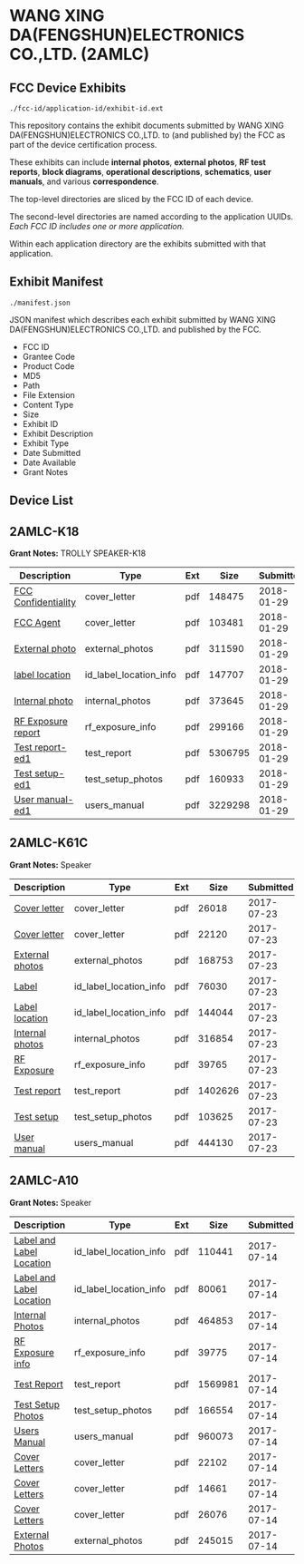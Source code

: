 # WANG XING DA(FENGSHUN)ELECTRONICS CO.,LTD. (2AMLC)
## FCC Device Exhibits

```
./fcc-id/application-id/exhibit-id.ext
```

This repository contains the exhibit documents submitted by WANG XING DA(FENGSHUN)ELECTRONICS CO.,LTD. to (and published by) the FCC as part of the device certification process.

These exhibits can include **internal photos**, **external photos**, **RF test reports**, **block diagrams**, **operational descriptions**, **schematics**, **user manuals**, and various **correspondence**.

The top-level directories are sliced by the FCC ID of each device.

The second-level directories are named according to the application UUIDs. *Each FCC ID includes one or more application.*

Within each application directory are the exhibits submitted with that application. 

## Exhibit Manifest

```
./manifest.json
```

JSON manifest which describes each exhibit submitted by WANG XING DA(FENGSHUN)ELECTRONICS CO.,LTD. and published by the FCC.

- FCC ID
- Grantee Code
- Product Code
- MD5
- Path
- File Extension
- Content Type
- Size
- Exhibit ID
- Exhibit Description
- Exhibit Type
- Date Submitted
- Date Available
- Grant Notes

## Device List
## 2AMLC-K18
**Grant Notes:** TROLLY SPEAKER-K18

| Description | Type | Ext | Size | Submitted | Available |
| ----------- | ---- | --- | ---- | --------- | --------- |
| [FCC Confidentiality](2AMLC-K18/16340c92baa6242f473dc0d3dd1ac51e/3731571.pdf) | cover_letter | pdf | 148475 | 2018-01-29 | 2018-01-30 |
| [FCC Agent](2AMLC-K18/16340c92baa6242f473dc0d3dd1ac51e/3731570.pdf) | cover_letter | pdf | 103481 | 2018-01-29 | 2018-01-30 |
| [External photo](2AMLC-K18/16340c92baa6242f473dc0d3dd1ac51e/3731572.pdf) | external_photos | pdf | 311590 | 2018-01-29 | 2018-01-30 |
| [label location](2AMLC-K18/16340c92baa6242f473dc0d3dd1ac51e/3731574.pdf) | id_label_location_info | pdf | 147707 | 2018-01-29 | 2018-01-30 |
| [Internal photo](2AMLC-K18/16340c92baa6242f473dc0d3dd1ac51e/3731573.pdf) | internal_photos | pdf | 373645 | 2018-01-29 | 2018-01-30 |
| [RF Exposure report](2AMLC-K18/16340c92baa6242f473dc0d3dd1ac51e/3731577.pdf) | rf_exposure_info | pdf | 299166 | 2018-01-29 | 2018-01-30 |
| [Test report-ed1](2AMLC-K18/16340c92baa6242f473dc0d3dd1ac51e/3731578.pdf) | test_report | pdf | 5306795 | 2018-01-29 | 2018-01-30 |
| [Test setup-ed1](2AMLC-K18/16340c92baa6242f473dc0d3dd1ac51e/3731579.pdf) | test_setup_photos | pdf | 160933 | 2018-01-29 | 2018-01-30 |
| [User manual-ed1](2AMLC-K18/16340c92baa6242f473dc0d3dd1ac51e/3731580.pdf) | users_manual | pdf | 3229298 | 2018-01-29 | 2018-01-30 |
## 2AMLC-K61C
**Grant Notes:** Speaker

| Description | Type | Ext | Size | Submitted | Available |
| ----------- | ---- | --- | ---- | --------- | --------- |
| [Cover letter](2AMLC-K61C/bccbd8a33d4a22ffe3a1df0343e70ff6/3477548.pdf) | cover_letter | pdf | 26018 | 2017-07-23 | 2017-07-23 |
| [Cover letter](2AMLC-K61C/bccbd8a33d4a22ffe3a1df0343e70ff6/3477547.pdf) | cover_letter | pdf | 22120 | 2017-07-23 | 2017-07-23 |
| [External photos](2AMLC-K61C/bccbd8a33d4a22ffe3a1df0343e70ff6/3477549.pdf) | external_photos | pdf | 168753 | 2017-07-23 | 2017-07-23 |
| [Label](2AMLC-K61C/bccbd8a33d4a22ffe3a1df0343e70ff6/3477550.pdf) | id_label_location_info | pdf | 76030 | 2017-07-23 | 2017-07-23 |
| [Label location](2AMLC-K61C/bccbd8a33d4a22ffe3a1df0343e70ff6/3477551.pdf) | id_label_location_info | pdf | 144044 | 2017-07-23 | 2017-07-23 |
| [Internal photos](2AMLC-K61C/bccbd8a33d4a22ffe3a1df0343e70ff6/3477552.pdf) | internal_photos | pdf | 316854 | 2017-07-23 | 2017-07-23 |
| [RF Exposure](2AMLC-K61C/bccbd8a33d4a22ffe3a1df0343e70ff6/3477554.pdf) | rf_exposure_info | pdf | 39765 | 2017-07-23 | 2017-07-23 |
| [Test report](2AMLC-K61C/bccbd8a33d4a22ffe3a1df0343e70ff6/3477556.pdf) | test_report | pdf | 1402626 | 2017-07-23 | 2017-07-23 |
| [Test setup](2AMLC-K61C/bccbd8a33d4a22ffe3a1df0343e70ff6/3477557.pdf) | test_setup_photos | pdf | 103625 | 2017-07-23 | 2017-07-23 |
| [User manual](2AMLC-K61C/bccbd8a33d4a22ffe3a1df0343e70ff6/3477558.pdf) | users_manual | pdf | 444130 | 2017-07-23 | 2017-07-23 |
## 2AMLC-A10
**Grant Notes:** Speaker

| Description | Type | Ext | Size | Submitted | Available |
| ----------- | ---- | --- | ---- | --------- | --------- |
| [Label and Label Location](2AMLC-A10/1af5a7efad2a010188b9351e65149f12/3465613.pdf) | id_label_location_info | pdf | 110441 | 2017-07-14 | 2017-07-14 |
| [Label and Label Location](2AMLC-A10/1af5a7efad2a010188b9351e65149f12/3465612.pdf) | id_label_location_info | pdf | 80061 | 2017-07-14 | 2017-07-14 |
| [Internal Photos](2AMLC-A10/1af5a7efad2a010188b9351e65149f12/3465611.pdf) | internal_photos | pdf | 464853 | 2017-07-14 | 2017-07-14 |
| [RF Exposure info](2AMLC-A10/1af5a7efad2a010188b9351e65149f12/3465618.pdf) | rf_exposure_info | pdf | 39775 | 2017-07-14 | 2017-07-14 |
| [Test Report](2AMLC-A10/1af5a7efad2a010188b9351e65149f12/3465617.pdf) | test_report | pdf | 1569981 | 2017-07-14 | 2017-07-14 |
| [Test Setup Photos](2AMLC-A10/1af5a7efad2a010188b9351e65149f12/3465616.pdf) | test_setup_photos | pdf | 166554 | 2017-07-14 | 2017-07-14 |
| [Users Manual](2AMLC-A10/1af5a7efad2a010188b9351e65149f12/3465630.pdf) | users_manual | pdf | 960073 | 2017-07-14 | 2017-07-14 |
| [Cover Letters](2AMLC-A10/1af5a7efad2a010188b9351e65149f12/3465607.pdf) | cover_letter | pdf | 22102 | 2017-07-14 | 2017-07-14 |
| [Cover Letters](2AMLC-A10/1af5a7efad2a010188b9351e65149f12/3465608.pdf) | cover_letter | pdf | 14661 | 2017-07-14 | 2017-07-14 |
| [Cover Letters](2AMLC-A10/1af5a7efad2a010188b9351e65149f12/3465609.pdf) | cover_letter | pdf | 26076 | 2017-07-14 | 2017-07-14 |
| [External Photos](2AMLC-A10/1af5a7efad2a010188b9351e65149f12/3465610.pdf) | external_photos | pdf | 245015 | 2017-07-14 | 2017-07-14 |
